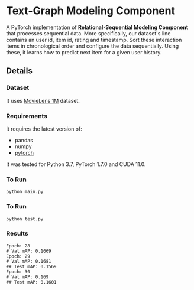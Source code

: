 # **Text-Graph Modeling Component**

A PyTorch implementation of **Relational-Sequential Modeling Component** that processes sequential data. 
More specifically, our dataset's line contains an user id, item id, rating and timestamp. 
Sort these interaction items in chronological order and configure the data sequentially.
Using these, it learns how to predict next item for a given user history.

## Details

### Dataset

It uses [MovieLens 1M](https://grouplens.org/datasets/movielens/1m/) dataset.

### Requirements

It requires the latest version of:

- pandas
- numpy
- [pytorch](https://pytorch.org)

It was tested for Python 3.7, PyTorch 1.7.0 and CUDA 11.0.

### To Run

```none
python main.py
```

### To Run

```none
python test.py
```

### Results

```none
Epoch: 28
# Val mAP: 0.1669
Epoch: 29
# Val mAP: 0.1681
## Test mAP: 0.1569
Epoch: 30
# Val mAP: 0.169
## Test mAP: 0.1601
```
